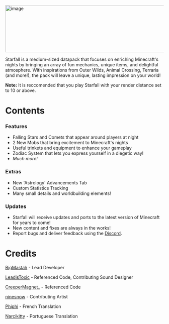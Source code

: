 <img width="900" height="150" alt="image" src="https://github.com/user-attachments/assets/80a11d17-880f-4e4c-bf2d-701e33eb44cd" />

Starfall is a medium-sized datapack that focuses on enriching Minecraft's nights by bringing an array of fun mechanics, unique items, and delightful atmosphere. With inspirations from Outer Wilds, Animal Crossing, Terraria (and more!), the pack will leave a unique, lasting impression on your world!

**Note:** It is reccomended that you play Starfall with your render distance set to 10 or above.

# Contents

### **Features**
- Falling Stars and Comets that appear around players at night
- 2 New Mobs that bring excitement to Minecraft's nights
- Useful trinkets and equipment to enhance your gameplay
- Zodiac System that lets you express yourself in a diegetic way!
- _Much more!_

### **Extras**
- New 'Astrology' Advancements Tab
- Custom Statistics Tracking
- Many small details and worldbuilding elements!

### **Updates**
- Starfall will receive updates and ports to the latest version of Minecraft for years to come!
- New content and fixes are always in the works!
- Report bugs and deliver feedback using the [Discord](https://discord.gg/D9k99pH7fS).

# Credits

[BigMastah](https://modrinth.com/user/BigMastah) - Lead Developer

[LeadisToxic](https://modrinth.com/user/LeadisToxic) - Referenced Code, Contributing Sound Designer

[CreeperMagnet_](https://thecreeperscode.com/) - Referenced Code

[ninesnow](https://modrinth.com/user/ninesnow) - Contributing Artist

[Phiphi](https://modrinth.com/user/Phiphi) - French Translation

[Narcikitty](https://modrinth.com/user/Narcikitty) - Portuguese Translation
